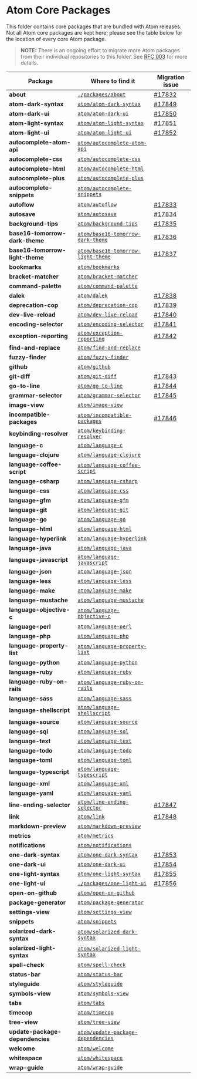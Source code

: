 # Atom Core Packages

This folder contains core packages that are bundled with Atom releases.  Not all Atom core packages are kept here; please
see the table below for the location of every core Atom package.

> **NOTE:** There is an ongoing effort to migrate more Atom packages from their individual repositories to this folder.
See [RFC 003](https://github.com/atom/atom/blob/master/docs/rfcs/003-consolidate-core-packages.md) for more details.

| Package | Where to find it | Migration issue |
|---------|------------------|-----------------|
| **about** | [`./packages/about`](./about) | [#17832](https://github.com/atom/atom/issues/17832) |
| **atom-dark-syntax** | [`atom/atom-dark-syntax`][atom-dark-syntax] | [#17849](https://github.com/atom/atom/issues/17849) |
| **atom-dark-ui** | [`atom/atom-dark-ui`][atom-dark-ui] | [#17850](https://github.com/atom/atom/issues/17850) |
| **atom-light-syntax** | [`atom/atom-light-syntax`][atom-light-syntax] | [#17851](https://github.com/atom/atom/issues/17851) |
| **atom-light-ui** | [`atom/atom-light-ui`][atom-light-ui] | [#17852](https://github.com/atom/atom/issues/17852) |
| **autocomplete-atom-api** | [`atom/autocomplete-atom-api`][autocomplete-atom-api] |  |
| **autocomplete-css** | [`atom/autocomplete-css`][autocomplete-css] |  |
| **autocomplete-html** | [`atom/autocomplete-html`][autocomplete-html] |  |
| **autocomplete-plus** | [`atom/autocomplete-plus`][autocomplete-plus] |  |
| **autocomplete-snippets** | [`atom/autocomplete-snippets`][autocomplete-snippets] |  |
| **autoflow** | [`atom/autoflow`][autoflow] | [#17833](https://github.com/atom/atom/issues/17833) |
| **autosave** | [`atom/autosave`][autosave] | [#17834](https://github.com/atom/atom/issues/17834) |
| **background-tips** | [`atom/background-tips`][background-tips] | [#17835](https://github.com/atom/atom/issues/17835) |
| **base16-tomorrow-dark-theme** | [`atom/base16-tomorrow-dark-theme`][base16-tomorrow-dark-theme] | [#17836](https://github.com/atom/atom/issues/17836) |
| **base16-tomorrow-light-theme** | [`atom/base16-tomorrow-light-theme`][base16-tomorrow-light-theme] | [#17837](https://github.com/atom/atom/issues/17837) |
| **bookmarks** | [`atom/bookmarks`][bookmarks] |  |
| **bracket-matcher** | [`atom/bracket-matcher`][bracket-matcher] |  |
| **command-palette** | [`atom/command-palette`][command-palette] |  |
| **dalek** | [`atom/dalek`][dalek] | [#17838](https://github.com/atom/atom/issues/17838) |
| **deprecation-cop** | [`atom/deprecation-cop`][deprecation-cop] | [#17839](https://github.com/atom/atom/issues/17839) |
| **dev-live-reload** | [`atom/dev-live-reload`][dev-live-reload] | [#17840](https://github.com/atom/atom/issues/17840) |
| **encoding-selector** | [`atom/encoding-selector`][encoding-selector] | [#17841](https://github.com/atom/atom/issues/17841) |
| **exception-reporting** | [`atom/exception-reporting`][exception-reporting] | [#17842](https://github.com/atom/atom/issues/17842) |
| **find-and-replace** | [`atom/find-and-replace`][find-and-replace] |  |
| **fuzzy-finder** | [`atom/fuzzy-finder`][fuzzy-finder] |  |
| **github** | [`atom/github`][github] |  |
| **git-diff** | [`atom/git-diff`][git-diff] | [#17843](https://github.com/atom/atom/issues/17843) |
| **go-to-line** | [`atom/go-to-line`][go-to-line] | [#17844](https://github.com/atom/atom/issues/17844) |
| **grammar-selector** | [`atom/grammar-selector`][grammar-selector] | [#17845](https://github.com/atom/atom/issues/17845) |
| **image-view** | [`atom/image-view`][image-view] |  |
| **incompatible-packages** | [`atom/incompatible-packages`][incompatible-packages] | [#17846](https://github.com/atom/atom/issues/17846) |
| **keybinding-resolver** | [`atom/keybinding-resolver`][keybinding-resolver] |  |
| **language-c** | [`atom/language-c`][language-c] |  |
| **language-clojure** | [`atom/language-clojure`][language-clojure] |  |
| **language-coffee-script** | [`atom/language-coffee-script`][language-coffee-script] |  |
| **language-csharp** | [`atom/language-csharp`][language-csharp] |  |
| **language-css** | [`atom/language-css`][language-css] |  |
| **language-gfm** | [`atom/language-gfm`][language-gfm] |  |
| **language-git** | [`atom/language-git`][language-git] |  |
| **language-go** | [`atom/language-go`][language-go] |  |
| **language-html** | [`atom/language-html`][language-html] |  |
| **language-hyperlink** | [`atom/language-hyperlink`][language-hyperlink] |  |
| **language-java** | [`atom/language-java`][language-java] |  |
| **language-javascript** | [`atom/language-javascript`][language-javascript] |  |
| **language-json** | [`atom/language-json`][language-json] |  |
| **language-less** | [`atom/language-less`][language-less] |  |
| **language-make** | [`atom/language-make`][language-make] |  |
| **language-mustache** | [`atom/language-mustache`][language-mustache] |  |
| **language-objective-c** | [`atom/language-objective-c`][language-objective-c] |  |
| **language-perl** | [`atom/language-perl`][language-perl] |  |
| **language-php** | [`atom/language-php`][language-php] |  |
| **language-property-list** | [`atom/language-property-list`][language-property-list] |  |
| **language-python** | [`atom/language-python`][language-python] |  |
| **language-ruby** | [`atom/language-ruby`][language-ruby] |  |
| **language-ruby-on-rails** | [`atom/language-ruby-on-rails`][language-ruby-on-rails] |  |
| **language-sass** | [`atom/language-sass`][language-sass] |  |
| **language-shellscript** | [`atom/language-shellscript`][language-shellscript] |  |
| **language-source** | [`atom/language-source`][language-source] |  |
| **language-sql** | [`atom/language-sql`][language-sql] |  |
| **language-text** | [`atom/language-text`][language-text] |  |
| **language-todo** | [`atom/language-todo`][language-todo] |  |
| **language-toml** | [`atom/language-toml`][language-toml] |  |
| **language-typescript** | [`atom/language-typescript`][language-typescript] |  |
| **language-xml** | [`atom/language-xml`][language-xml] |  |
| **language-yaml** | [`atom/language-yaml`][language-yaml] |  |
| **line-ending-selector** | [`atom/line-ending-selector`][line-ending-selector] | [#17847](https://github.com/atom/atom/issues/17847) |
| **link** | [`atom/link`][link] | [#17848](https://github.com/atom/atom/issues/17848) |
| **markdown-preview** | [`atom/markdown-preview`][markdown-preview] |  |
| **metrics** | [`atom/metrics`][metrics] |  |
| **notifications** | [`atom/notifications`][notifications] |  |
| **one-dark-syntax** | [`atom/one-dark-syntax`][one-dark-syntax] | [#17853](https://github.com/atom/atom/issues/17853) |
| **one-dark-ui** | [`atom/one-dark-ui`][one-dark-ui] | [#17854](https://github.com/atom/atom/issues/17854) |
| **one-light-syntax** | [`atom/one-light-syntax`][one-light-syntax] | [#17855](https://github.com/atom/atom/issues/17855) |
| **one-light-ui** | [`./packages/one-light-ui`](./one-light-ui) | [#17856](https://github.com/atom/atom/issues/17856) |
| **open-on-github** | [`atom/open-on-github`][open-on-github] |  |
| **package-generator** | [`atom/package-generator`][package-generator] |  |
| **settings-view** | [`atom/settings-view`][settings-view] |  |
| **snippets** | [`atom/snippets`][snippets] |  |
| **solarized-dark-syntax** | [`atom/solarized-dark-syntax`][solarized-dark-syntax] |  |
| **solarized-light-syntax** | [`atom/solarized-light-syntax`][solarized-light-syntax] |  |
| **spell-check** | [`atom/spell-check`][spell-check] |  |
| **status-bar** | [`atom/status-bar`][status-bar] |  |
| **styleguide** | [`atom/styleguide`][styleguide] |  |
| **symbols-view** | [`atom/symbols-view`][symbols-view] |  |
| **tabs** | [`atom/tabs`][tabs] |  |
| **timecop** | [`atom/timecop`][timecop] |  |
| **tree-view** | [`atom/tree-view`][tree-view] |  |
| **update-package-dependencies** | [`atom/update-package-dependencies`][update-package-dependencies] |  |
| **welcome** | [`atom/welcome`][welcome] |  |
| **whitespace** | [`atom/whitespace`][whitespace] |  |
| **wrap-guide** | [`atom/wrap-guide`][wrap-guide] |  |

[about]: https://github.com/atom/about
[archive-view]: https://github.com/atom/archive-view
[atom-dark-syntax]: https://github.com/atom/atom-dark-syntax
[atom-dark-ui]: https://github.com/atom/atom-dark-ui
[atom-light-syntax]: https://github.com/atom/atom-light-syntax
[atom-light-ui]: https://github.com/atom/atom-light-ui
[autocomplete-atom-api]: https://github.com/atom/autocomplete-atom-api
[autocomplete-css]: https://github.com/atom/autocomplete-css
[autocomplete-html]: https://github.com/atom/autocomplete-html
[autocomplete-plus]: https://github.com/atom/autocomplete-plus
[autocomplete-snippets]: https://github.com/atom/autocomplete-snippets
[autoflow]: https://github.com/atom/autoflow
[autosave]: https://github.com/atom/autosave
[background-tips]: https://github.com/atom/background-tips
[base16-tomorrow-dark-theme]: https://github.com/atom/base16-tomorrow-dark-theme
[base16-tomorrow-light-theme]: https://github.com/atom/base16-tomorrow-light-theme
[bookmarks]: https://github.com/atom/bookmarks
[bracket-matcher]: https://github.com/atom/bracket-matcher
[command-palette]: https://github.com/atom/command-palette
[dalek]: https://github.com/atom/dalek
[deprecation-cop]: https://github.com/atom/deprecation-cop
[dev-live-reload]: https://github.com/atom/dev-live-reload
[encoding-selector]: https://github.com/atom/encoding-selector
[exception-reporting]: https://github.com/atom/exception-reporting
[find-and-replace]: https://github.com/atom/find-and-replace
[fuzzy-finder]: https://github.com/atom/fuzzy-finder
[git-diff]: https://github.com/atom/git-diff
[github]: https://github.com/atom/github
[go-to-line]: https://github.com/atom/go-to-line
[grammar-selector]: https://github.com/atom/grammar-selector
[image-view]: https://github.com/atom/image-view
[incompatible-packages]: https://github.com/atom/incompatible-packages
[keybinding-resolver]: https://github.com/atom/keybinding-resolver
[language-c]: https://github.com/atom/language-c
[language-clojure]: https://github.com/atom/language-clojure
[language-coffee-script]: https://github.com/atom/language-coffee-script
[language-csharp]: https://github.com/atom/language-csharp
[language-css]: https://github.com/atom/language-css
[language-gfm]: https://github.com/atom/language-gfm
[language-git]: https://github.com/atom/language-git
[language-go]: https://github.com/atom/language-go
[language-html]: https://github.com/atom/language-html
[language-hyperlink]: https://github.com/atom/language-hyperlink
[language-java]: https://github.com/atom/language-java
[language-javascript]: https://github.com/atom/language-javascript
[language-json]: https://github.com/atom/language-json
[language-less]: https://github.com/atom/language-less
[language-make]: https://github.com/atom/language-make
[language-mustache]: https://github.com/atom/language-mustache
[language-objective-c]: https://github.com/atom/language-objective-c
[language-perl]: https://github.com/atom/language-perl
[language-php]: https://github.com/atom/language-php
[language-property-list]: https://github.com/atom/language-property-list
[language-python]: https://github.com/atom/language-python
[language-ruby]: https://github.com/atom/language-ruby
[language-ruby-on-rails]: https://github.com/atom/language-ruby-on-rails
[language-sass]: https://github.com/atom/language-sass
[language-shellscript]: https://github.com/atom/language-shellscript
[language-source]: https://github.com/atom/language-source
[language-sql]: https://github.com/atom/language-sql
[language-text]: https://github.com/atom/language-text
[language-todo]: https://github.com/atom/language-todo
[language-toml]: https://github.com/atom/language-toml
[language-typescript]: https://github.com/atom/language-typescript
[language-xml]: https://github.com/atom/language-xml
[language-yaml]: https://github.com/atom/language-yaml
[line-ending-selector]: https://github.com/atom/line-ending-selector
[link]: https://github.com/atom/link
[markdown-preview]: https://github.com/atom/markdown-preview
[metrics]: https://github.com/atom/metrics
[notifications]: https://github.com/atom/notifications
[one-dark-syntax]: https://github.com/atom/one-dark-syntax
[one-dark-ui]: https://github.com/atom/one-dark-ui
[one-light-syntax]: https://github.com/atom/one-light-syntax
[one-light-ui]: https://github.com/atom/one-light-ui
[open-on-github]: https://github.com/atom/open-on-github
[package-generator]: https://github.com/atom/package-generator
[settings-view]: https://github.com/atom/settings-view
[snippets]: https://github.com/atom/snippets
[solarized-dark-syntax]: https://github.com/atom/solarized-dark-syntax
[solarized-light-syntax]: https://github.com/atom/solarized-light-syntax
[spell-check]: https://github.com/atom/spell-check
[status-bar]: https://github.com/atom/status-bar
[styleguide]: https://github.com/atom/styleguide
[symbols-view]: https://github.com/atom/symbols-view
[tabs]: https://github.com/atom/tabs
[timecop]: https://github.com/atom/timecop
[tree-view]: https://github.com/atom/tree-view
[update-package-dependencies]: https://github.com/atom/update-package-dependencies
[welcome]: https://github.com/atom/welcome
[whitespace]: https://github.com/atom/whitespace
[wrap-guide]: https://github.com/atom/wrap-guide
